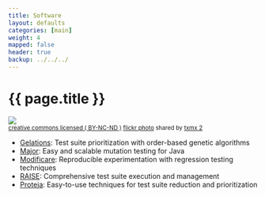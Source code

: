 ```yaml
---
title: Software 
layout: defaults
categories: [main]
weight: 4
mapped: false
header: true
backup: ../../../
---
```


# {{ page.title }}

<a title="Code" href="http://flickr.com/photos/txmx-2/6145817075"><img class="img-responsive-tight" src="http://farm7.static.flickr.com/6086/6145817075_2536dd7b4c_b.jpg" /></a><br /><small><a href="http://creativecommons.org/licenses/by-nc-nd/2.0/">creative commons licensed ( BY-NC-ND )</a> <a title="Code" href="http://flickr.com/photos/txmx-2/6145817075">flickr photo</a> shared by <a href="http://flickr.com/people/txmx-2">txmx 2</a></small>

<ul class="fa-ul">

<li><i class="fa-li fa fa-code fa-lg"></i><a class="major" href="http://gelations.googlecode.com/">Gelations</a>: Test suite prioritization with order-based genetic algorithms</li>

<li><i class="fa-li fa fa-code fa-lg"></i><a class="major" href="http://www.mutation-testing.org">Major</a>: Easy and scalable mutation testing for Java</li>

<li><i class="fa-li fa fa-code fa-lg"></i><a class="major" href="http://modificare.googlecode.com/">Modificare</a>: Reproducible experimentation with regression testing techniques</li>

<li><i class="fa-li fa fa-code fa-lg"></i><a class="major" href="http://proteja.googlecode.com/">RAISE</a>: Comprehensive test suite execution and management</li>

<li><i class="fa-li fa fa-code fa-lg"></i><a class="major" href="http://raise.googlecode.com/">Proteja</a>: Easy-to-use techniques for test suite reduction and prioritization</li>

</ul>


